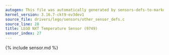 ```yaml
---
autogen: This file was automatically generated by sensors-defs-to-markdown.py
kernel_version: 3.16.7-ckt9-ev3dev1
source_file: drivers/lego/sensors/other_sensor_defs.c
source_line: 28
title: LEGO NXT Temperature Sensor (9749)
sensor_index: 27
---
```


{% include sensor.md %}

